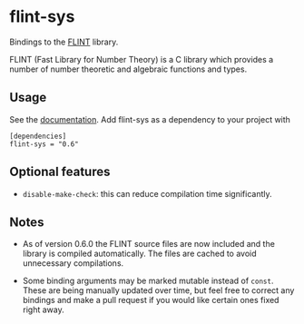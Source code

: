 # flint-sys

Bindings to the [FLINT](http://flintlib.org/) library. 

FLINT (Fast Library for Number Theory) is a C library which provides a number
of number theoretic and algebraic functions and types.

## Usage

See the [documentation](https://docs.rs/flint-sys/latest/flint_sys/). Add flint-sys as a dependency to your project with 
```
[dependencies]
flint-sys = "0.6"
```

## Optional features

  * `disable-make-check`: this can reduce compilation time significantly.

## Notes

  * As of version 0.6.0 the FLINT source files are now included and the library is compiled automatically. The files are cached to avoid unnecessary compilations.

  * Some binding arguments may be marked mutable instead of `const`. These are being manually updated over time, but feel free to correct any bindings and make a pull request if you would like certain ones fixed right away.
